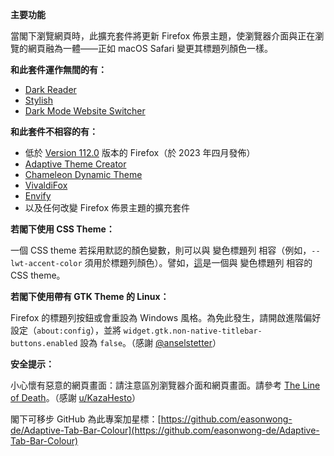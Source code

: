 **主要功能**

當閣下瀏覽網頁時，此擴充套件將更新 Firefox 佈景主題，使瀏覽器介面與正在瀏覽的網頁融為一體——正如 macOS Safari 變更其標題列顏色一樣。

**和此套件運作無間的有：**

- [Dark Reader](https://addons.mozilla.org/firefox/addon/darkreader/)
- [Stylish](https://addons.mozilla.org/firefox/addon/stylish/)
- [Dark Mode Website Switcher](https://addons.mozilla.org/firefox/addon/dark-mode-website-switcher/)

**和此套件不相容的有：**

- 低於 [Version 112.0](https://www.mozilla.org/firefox/112.0/releasenotes/) 版本的 Firefox（於 2023 年四月發佈）
- [Adaptive Theme Creator](https://addons.mozilla.org/firefox/addon/adaptive-theme-creator/)
- [Chameleon Dynamic Theme](https://addons.mozilla.org/firefox/addon/chameleon-dynamic-theme-fixed/)
- [VivaldiFox](https://addons.mozilla.org/firefox/addon/vivaldifox/)
- [Envify](https://addons.mozilla.org/firefox/addon/envify/)
- 以及任何改變 Firefox 佈景主題的擴充套件

**若閣下使用 CSS Theme：**

一個 CSS theme 若採用默認的顏色變數，則可以與 變色標題列 相容（例如，`--lwt-accent-color` 須用於標題列顏色）。譬如，[這](https://github.com/easonwong-de/Firefox-Adaptive-Sur-Theme)是一個與 變色標題列 相容的 CSS theme。

**若閣下使用帶有 GTK Theme 的 Linux：**

Firefox 的標題列按鈕或會重設為 Windows 風格。為免此發生，請開啟進階偏好設定（`about:config`），並將 `widget.gtk.non-native-titlebar-buttons.enabled` 設為 `false`。（感謝 [@anselstetter](https://github.com/anselstetter/)）

**安全提示：**

小心懷有惡意的網頁畫面：請注意區別瀏覽器介面和網頁畫面。請參考 [The Line of Death](https://textslashplain.com/2017/01/14/the-line-of-death/)。（感謝 [u/KazaHesto](https://www.reddit.com/user/KazaHesto/)）

閣下可移步 GitHub 為此專案加星標：[https://github.com/easonwong-de/Adaptive-Tab-Bar-Colour](https://github.com/easonwong-de/Adaptive-Tab-Bar-Colour)
